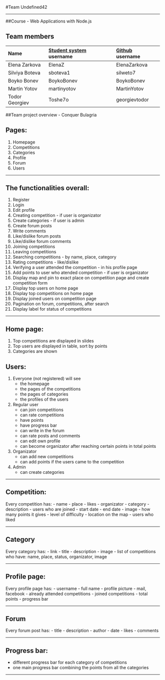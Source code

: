 #Team Undefined42

------------------------------------------

##Course - Web Applications with Node.js

## Team members
| Name | [Student system](https://telerikacademy.com) username | [Github](https://github.com) username|
|:----|:-----------------------|:-----------------------------|
| Elena Zarkova  | ElenaZ      | ElenaZarkova  |
| Silviya Boteva | sboteva1    | silweto7      |
| Boyko Bonev    | BoykoBonev  | BoykoBonev    |
| Martin Yotov   | martinyotov | MartinYotov   |
| Todor Georgiev | Toshe7o     | georgievtodor |

##Team project overview - Conquer Bulagria


## Pages: 
1. Homepage
2. Competitions
3. Categories
4. Profile
5. Forum
6. Users

------------------------------------------

## The functionalities overall:
1. Register
2. Login
3. Edit profile
4. Creating competition - if user is organizator
5. Create categories - if user is admin
6. Create forum posts 
7. Write comments 
8. Like/dislike forum posts 
9. Like/dislike forum comments 
10. Joining competitions
11. Leaving competitions
12. Searching competitions - by name, place, category
13. Rating competitions - like/dislike
14. Verifying a user attended the competition - in his profile page
15. Add points to user who atended competition - if user is organizator
16. Display map and pin to exact place on competition page and create competition form
17. Display top users on home page
18. Display top competitions on home page
19. Display joined users on competition page
20. Pagination on forum, competitions, after search
20. Display label for status of competitions

-------------------------------------
## Home page:
1. Top competitions are displayed in slides
2. Top users are displayed in table, sort by points
3. Categories are shown 

## Users:
1. Everyone (not registered) will see 
	- the homepage
	- the pages of the competitions
	- the pages of categories
	- the profiles of the users
2. Regular user 
	- can join competitions
	- can rate competitions
	- have points
	- have progress bar 
	- can write in the forum
	- can rate posts and comments
	- can edit own profile
	- can become organizator after reaching certain points in total points
3. Organizator
	- can add new competitions
	- can add points if the users came to the competition
4. Admin
	- can create categories

-----------------------------------

## Competition:
Every competition has:
	- name
	- place
	- likes
	- organizator
	- category
	- description
	- users who are joined
	- start date
	- end date
	- image
	- how many points it gives
	- level of difficulty
	- location on the map
	- users who liked

--------------------------------------

## Category
Every category has:
	- link
	- title
	- description
	- image
	- list of competitions who have: name, place, status, organizator, image

--------------------------------------

## Profile page:
Every profile page has:
	- username
	- full name
	- profile picture
	- mail, facebook
	- already attended competitions
	- joined competitions
	- total points
	- progress bar

-----------------------------------------

## Forum
Every forum post has:
	- title
	- description
	- author
	- date
	- likes
	- comments

--------------------------------------

## Progress bar:
- different progress bar for each category of competitions
- one main progress bar combining the points from all the categories

---------------------------------------------


